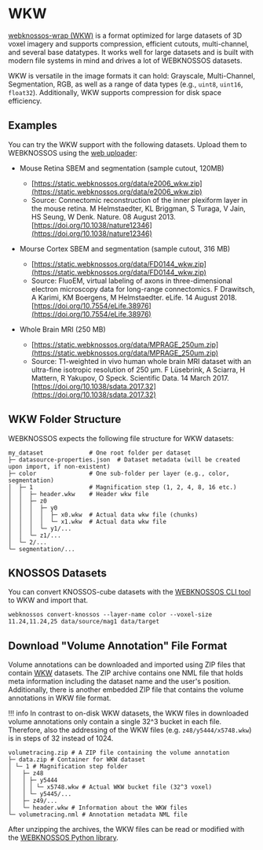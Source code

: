 # WKW

[webknossos-wrap (WKW)](https://github.com/scalableminds/webknossos-wrap) is a format optimized for large datasets of 3D voxel imagery and supports compression, efficient cutouts, multi-channel, and several base datatypes.
It works well for large datasets and is built with modern file systems in mind and drives a lot of WEBKNOSSOS datasets.

WKW is versatile in the image formats it can hold: Grayscale, Multi-Channel, Segmentation, RGB, as well as a range of data types (e.g., `uint8`, `uint16`, `float32`).
Additionally, WKW supports compression for disk space efficiency.

## Examples

You can try the WKW support with the following datasets. Upload them to WEBKNOSSOS using the [web uploader](./upload_ui.md): 

- Mouse Retina SBEM and segmentation (sample cutout, 120MB)
    - [https://static.webknossos.org/data/e2006_wkw.zip](https://static.webknossos.org/data/e2006_wkw.zip)  
    - Source: Connectomic reconstruction of the inner plexiform layer in the mouse retina.  M Helmstaedter, KL Briggman, S Turaga, V Jain, HS Seung, W Denk.  Nature. 08 August 2013. [https://doi.org/10.1038/nature12346](https://doi.org/10.1038/nature12346)

- Mourse Cortex SBEM and segmentation (sample cutout, 316 MB)
    - [https://static.webknossos.org/data/FD0144_wkw.zip](https://static.webknossos.org/data/FD0144_wkw.zip)  
    - Source: FluoEM, virtual labeling of axons in three-dimensional electron microscopy data for long-range connectomics.  F Drawitsch, A Karimi, KM Boergens, M Helmstaedter.  eLife. 14 August 2018. [https://doi.org/10.7554/eLife.38976](https://doi.org/10.7554/eLife.38976)

- Whole Brain MRI (250 MB)
    - [https://static.webknossos.org/data/MPRAGE_250um.zip](https://static.webknossos.org/data/MPRAGE_250um.zip)  
    - Source: T1-weighted in vivo human whole brain MRI dataset with an ultra-fine isotropic resolution of 250 μm.  F Lüsebrink, A Sciarra, H Mattern, R Yakupov, O Speck.  Scientific Data. 14 March 2017. [https://doi.org/10.1038/sdata.2017.32](https://doi.org/10.1038/sdata.2017.32)


## WKW Folder Structure
WEBKNOSSOS expects the following file structure for WKW datasets:

```
my_dataset             # One root folder per dataset
├─ datasource-properties.json  # Dataset metadata (will be created upon import, if non-existent)
├─ color               # One sub-folder per layer (e.g., color, segmentation)
│  ├─ 1                # Magnification step (1, 2, 4, 8, 16 etc.)
│  │  ├─ header.wkw    # Header wkw file
│  │  ├─ z0
│  │  │  ├─ y0
│  │  │  │  ├─ x0.wkw  # Actual data wkw file (chunks)
│  │  │  │  └─ x1.wkw  # Actual data wkw file
│  │  │  └─ y1/...
│  │  └─ z1/...
│  └─ 2/...
└─ segmentation/...

```

## KNOSSOS Datasets
You can convert KNOSSOS-cube datasets with the [WEBKNOSSOS CLI tool](https://webknossos.org) to WKW and import that.

```
webknossos convert-knossos --layer-name color --voxel-size 11.24,11.24,25 data/source/mag1 data/target
```

## Download "Volume Annotation" File Format

Volume annotations can be downloaded and imported using ZIP files that contain [WKW](../data/wkw.md) datasets.
The ZIP archive contains one NML file that holds meta information including the dataset name and the user's position.
Additionally, there is another embedded ZIP file that contains the volume annotations in WKW file format.

!!! info 
    In contrast to on-disk WKW datasets, the WKW files in downloaded volume annotations only contain a single 32^3 bucket in each file.
    Therefore, also the addressing of the WKW files (e.g. `z48/y5444/x5748.wkw`) is in steps of 32 instead of 1024.

```
volumetracing.zip # A ZIP file containing the volume annotation
├─ data.zip # Container for WKW dataset
│ └─ 1 # Magnification step folder
│   ├─ z48
│   │ ├─ y5444
│   │ │ └─ x5748.wkw # Actual WKW bucket file (32^3 voxel)
│   │ └─ y5445/...
│   ├─ z49/...
│   └─ header.wkw # Information about the WKW files
└─ volumetracing.nml # Annotation metadata NML file
```

After unzipping the archives, the WKW files can be read or modified with the [WEBKNOSSOS Python library](https://docs.webknossos.org/webknossos-py/examples/load_annotation_from_file.html).
